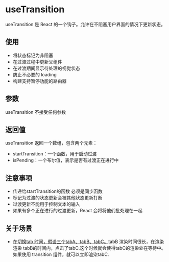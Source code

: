 # useTransition

useTransition 是 React 的一个钩子。允许在不阻塞用户界面的情况下更新状态。

## 使用
- 将状态标记为非阻塞
- 在过渡过程中更新父组件
- 在过渡期间显示待处理的视觉状态
- 防止不必要的 loading
- 构建支持暂停功能的路由器
## 参数
useTransition 不接受任何参数
## 返回值
useTransition 返回一个数组，包含两个元素：
- startTransition：一个函数，用于启动过渡
- isPending：一个布尔值，表示是否有过渡正在进行中

## 注意事项
- 传递给startTransition的函数 必须是同步函数
- 标记为过渡的状态更新会被其他状态更新打断
- 过渡更新不能用于控制文本的输入
- 如果有多个正在进行的过渡更新，React 会将将他们批处理在一起

## 关于场景
- [在切换tab 时间，假设三个tabA、tabB、tabC。](https://codesandbox.io/s/tkyfgs?file=/src/App.js&utm_medium=sandpack)tabB 渲染时间很长，在渲染渲染 tabB的时间内，点击了tabC.这个时候就会使得tabC的渲染处在等待中。如果使用 transition 组件，就可以立即渲染tabC.

